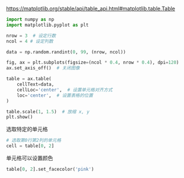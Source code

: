 https://matplotlib.org/stable/api/table_api.html#matplotlib.table.Table

```python
import numpy as np
import matplotlib.pyplot as plt

nrow = 3  # 设定行数
ncol = 4 # 设定列数

data = np.random.randint(0, 99, (nrow, ncol))

fig, ax = plt.subplots(figsize=(ncol * 0.4, nrow * 0.4), dpi=120)
ax.set_axis_off()  # 关闭图像

table = ax.table(
    cellText=data,
    cellLoc='center',  # 设置单元格对齐方式
    loc='center',  # 设置表格的位置
)

table.scale(1, 1.5)  # 放缩 x, y
plt.show()
```

选取特定的单元格

```python
# 选取第0行第2列的单元格
cell = table[0, 2]
```

单元格可以设置颜色

```python
table[0, 2].set_facecolor('pink')
```

